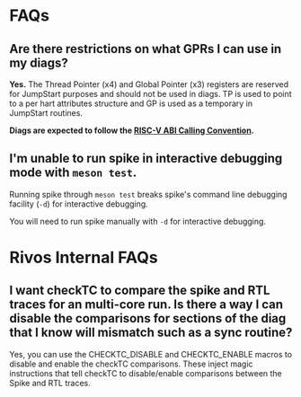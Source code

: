 <!--
SPDX-FileCopyrightText: 2023 Rivos Inc.

SPDX-License-Identifier: Apache-2.0
-->

# FAQs

## Are there restrictions on what GPRs I can use in my diags?

**Yes.** The Thread Pointer (x4) and Global Pointer (x3) registers are reserved for JumpStart purposes and should not be used in diags. TP is used to point to a per hart attributes structure and GP is used as a temporary in JumpStart routines.

**Diags are expected to follow the [RISC-V ABI Calling Convention](https://github.com/riscv-non-isa/riscv-elf-psabi-doc/blob/master/riscv-cc.adoc).**

## I'm unable to run spike in interactive debugging mode with `meson test`.

Running spike through `meson test` breaks spike's command line debugging facility (`-d`) for interactive debugging.

You will need to run spike manually with `-d` for interactive debugging.

# Rivos Internal FAQs

## I want checkTC to compare the spike and RTL traces for an multi-core run. Is there a way I can disable the comparisons for sections of the diag that I know will mismatch such as a sync routine?

Yes, you can use the CHECKTC_DISABLE and CHECKTC_ENABLE macros to disable and enable the checkTC comparisons. These inject magic instructions that tell checkTC to disable/enable comparisons between the Spike and RTL traces.
